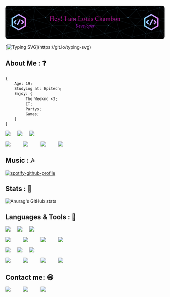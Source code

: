 ![Header](./github-header-image.png)

[![Typing SVG](https://readme-typing-svg.herokuapp.com/?lines=Welcome+to+my+Github+Profile+!)](https://git.io/typing-svg)

## About Me : :question:
```
{
    Age: 19;
    Studying at: Epitech;
    Enjoy: {
         The Weeknd <3;
         IT;
         Partys;
         Games;
    }
}
```

<img src="https://img.shields.io/badge/Twitch-9146FF?style=for-the-badge&logo=twitch&logoColor=white"/> &emsp; <img src="https://img.shields.io/badge/Netflix-E50914?style=for-the-badge&logo=netflix&logoColor=white"/> &emsp; <img src="https://img.shields.io/badge/Crunchyroll-F47521?style=for-the-badge&logo=crunchyroll&logoColor=white"/>

<img src="https://img.shields.io/badge/Steam-000000?style=for-the-badge&logo=steam&logoColor=white"/> &emsp; &emsp; <img src="https://img.shields.io/badge/Nintendo_Switch-E60012?style=for-the-badge&logo=nintendo-switch&logoColor=white"/> &emsp; &emsp; <img src="https://img.shields.io/badge/Counter_Strike-000000?style=for-the-badge&logo=counter-strike&logoColor=white"/> &emsp; &emsp; <img src="https://img.shields.io/badge/Xbox-107C10?style=for-the-badge&logo=xbox&logoColor=white"/>


## Music : :notes:

[![spotify-github-profile](https://spotify-github-profile.vercel.app/api/view?uid=335or0b2wou7s62w2qmgnm7em&cover_image=true&theme=novatorem&bar_color=53b14f&bar_color_cover=false)](https://github.com/kittinan/spotify-github-profile)


## Stats : :octopus:

![Anurag's GitHub stats](https://github-readme-stats.vercel.app/api?username=louischambon&show_icons=true&theme=tokyonight)


## Languages & Tools : :dolphin:

<img src="https://img.shields.io/badge/Discord-5865F2?style=for-the-badge&logo=discord&logoColor=white"/>   &emsp;  <img src="https://img.shields.io/badge/Microsoft_Teams-6264A7?style=for-the-badge&logo=microsoft-teams&logoColor=white"/>
&emsp; <img src="https://img.shields.io/badge/Visual_Studio_Code-0078D4?style=for-the-badge&logo=visual%20studio%20code&logoColor=white"/>

<img src="https://img.shields.io/badge/C-00599C?style=for-the-badge&logo=c&logoColor=white"/> &emsp; &emsp; <img src="https://img.shields.io/badge/CSS3-1572B6?style=for-the-badge&logo=css3&logoColor=white"/> &emsp; &emsp; <img src="https://img.shields.io/badge/HTML5-E34F26?style=for-the-badge&logo=html5&logoColor=white"/> &emsp; &emsp; <img src="https://img.shields.io/badge/Python-FFD43B?style=for-the-badge&logo=python&logoColor=blue"/> 

<img src="https://img.shields.io/badge/Google%20Sheets-34A853?style=for-the-badge&logo=google-sheets&logoColor=white"/> &emsp; <img src="https://img.shields.io/badge/LibreOffice-18A303?style=for-the-badge&logo=LibreOffice&logoColor=white"/> &emsp; <img src="https://img.shields.io/badge/Microsoft_Office-D83B01?style=for-the-badge&logo=microsoft-office&logoColor=white"/>

<img src="https://img.shields.io/badge/Trello-0052CC?style=for-the-badge&logo=trello&logoColor=white"/> &emsp; &emsp; <img src="https://img.shields.io/badge/Microsoft-666666?style=for-the-badge&logo=microsoft&logoColor=white"/> &emsp; &emsp; <img src="https://img.shields.io/badge/Linux-FCC624?style=for-the-badge&logo=linux&logoColor=black"/> &emsp; &emsp; <img src="https://img.shields.io/badge/GIT-E44C30?style=for-the-badge&logo=git&logoColor=white"/>

## Contact me: :smile:

<img src="https://img.shields.io/badge/Instagram-E4405F?style=for-the-badge&logo=instagram&logoColor=white"/> &emsp; &emsp; <img src="https://img.shields.io/badge/LinkedIn-0077B5?style=for-the-badge&logo=linkedin&logoColor=white"/> &emsp; &emsp; <img src="https://img.shields.io/badge/Gmail-D14836?style=for-the-badge&logo=gmail&logoColor=white"/>
